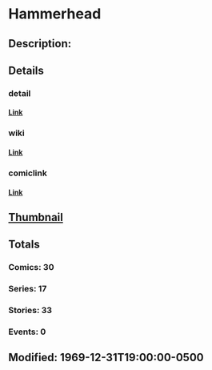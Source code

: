 # Hammerhead
## Description: 
## Details
### detail
#### [Link](http://marvel.com/characters/896/hammerhead?utm_campaign=apiRef&utm_source=225578a89fc76f3d20fbffda5d17a88d)
### wiki
#### [Link](http://marvel.com/universe/Hammerhead?utm_campaign=apiRef&utm_source=225578a89fc76f3d20fbffda5d17a88d)
### comiclink
#### [Link](http://marvel.com/comics/characters/1009334/hammerhead?utm_campaign=apiRef&utm_source=225578a89fc76f3d20fbffda5d17a88d)
## [Thumbnail](http://i.annihil.us/u/prod/marvel/i/mg/5/c0/4c003ee47c207.jpg)
## Totals
### Comics: 30
### Series: 17
### Stories: 33
### Events: 0
## Modified: 1969-12-31T19:00:00-0500